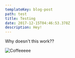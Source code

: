 ```yaml
---
templateKey: blog-post
path: test
title: Testing
date: 2017-12-15T04:46:53.378Z
description: Hey!
---
```

Why doesn't this work??

![Coffeeeee](/img/peter-thiel.jpg)
